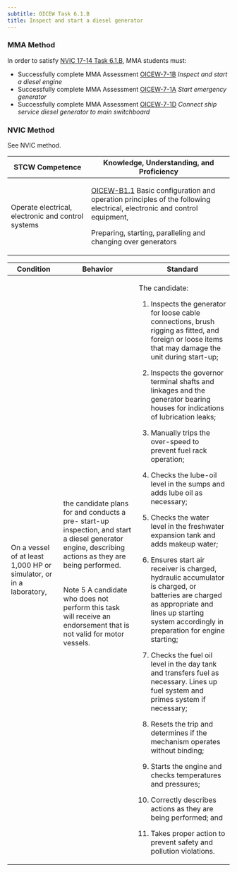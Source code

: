 ```yaml
---
subtitle: OICEW Task 6.1.B 
title: Inspect and start a diesel generator
---
```



### MMA Method

In order to satisfy  [NVIC 17-14  Task  6.1.B]({{site.baseurl}}/assets/images/nvic-17-14.pdf), MMA students must:

* Successfully complete MMA Assessment [OICEW-7-1B]({{site.baseurl}}/assessments/Engine/OICEW-7-1B) *Inspect and start a diesel engine*
* Successfully complete MMA Assessment [OICEW-7-1A]({{site.baseurl}}/assessments/Engine/OICEW-7-1A) *Start emergency generator*
* Successfully complete MMA Assessment [OICEW-7-1D]({{site.baseurl}}/assessments/Engine/OICEW-7-1D) *Connect ship service diesel generator to main switchboard*


### NVIC Method

<a onclick="togglevisibility('nvic_methods')" >See NVIC method.</a>

<div id='nvic_methods' class='hide'>

<table>
<thead>
<tr>
<th class='forty'> STCW Competence </th>
<th class='sixty'> Knowledge, Understanding, and Proficiency </th>
</tr>
</thead>




<tbody>
<tr><td markdown='1'>

Operate electrical, electronic and control systems

</td><td markdown='1'>

[OICEW-B1.1](../../tables/31.html#OICEW-B1.1) Basic configuration and operation principles of the following electrical, electronic and control equipment, 

Preparing, starting, paralleling and changing over generators

</td></tr>


</tbody>
</table>


<table>
<thead>
<tr><th class='twenty'>  Condition </th><th class='twenty'> Behavior </th><th  class='sixty'>Standard </th></tr>
</thead>
<tbody >



<tr><td markdown='1'>

On a vessel of at least 1,000 HP or simulator, or in a laboratory,

</td><td markdown='1'>

the candidate plans for and conducts a pre- start-up inspection, and start a diesel generator engine, describing actions as they are being performed.

<br>

<div class="tooltip">Note 5
<span class="tooltiptext">
A candidate who does not perform this task will receive an endorsement that is not valid for motor vessels.
</span>
</div>


</td><td markdown='1'>

The candidate:

1. Inspects the generator for loose cable connections, brush rigging as fitted, and foreign or loose items that may damage the unit during start-up;

2. Inspects the governor terminal shafts and linkages and the generator bearing houses for indications of lubrication leaks;

3. Manually trips the over-speed to prevent fuel rack operation;

4. Checks the lube-oil level in the sumps and adds lube oil as necessary;

5. Checks the water level in the freshwater expansion tank and adds makeup water;

6. Ensures start air receiver is charged, hydraulic accumulator is charged, or batteries are charged as appropriate and lines up starting system accordingly in preparation for engine starting;

7. Checks the fuel oil level in the day tank and transfers fuel as necessary.  Lines up fuel system and primes system if necessary;

8. Resets the trip and determines if the mechanism operates without binding;

9. Starts the engine and checks temperatures and pressures;

10. Correctly describes actions as they are being performed; and

11. Takes proper action to prevent safety and pollution violations.

</td></tr>
</tbody>
</table>
</div>
